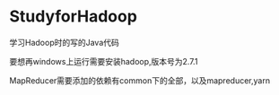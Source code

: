 # StudyforHadoop
学习Hadoop时的写的Java代码


要想再windows上运行需要安装hadoop,版本号为2.7.1

MapReducer需要添加的依赖有common下的全部，以及mapreducer,yarn
